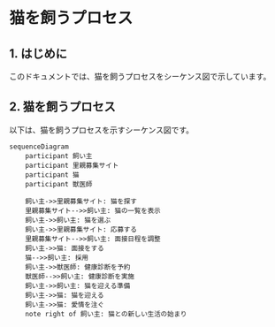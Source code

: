 # 猫を飼うプロセス

## 1. はじめに
このドキュメントでは、猫を飼うプロセスをシーケンス図で示しています。

## 2. 猫を飼うプロセス

以下は、猫を飼うプロセスを示すシーケンス図です。

```mermaid
sequenceDiagram
    participant 飼い主
    participant 里親募集サイト
    participant 猫
    participant 獣医師

    飼い主->>里親募集サイト: 猫を探す
    里親募集サイト-->>飼い主: 猫の一覧を表示
    飼い主->>飼い主: 猫を選ぶ
    飼い主->>里親募集サイト: 応募する
    里親募集サイト-->>飼い主: 面接日程を調整
    飼い主->>猫: 面接をする
    猫-->>飼い主: 採用
    飼い主->>獣医師: 健康診断を予約
    獣医師-->>飼い主: 健康診断を実施
    飼い主->>飼い主: 猫を迎える準備
    飼い主->>猫: 猫を迎える
    飼い主->>猫: 愛情を注ぐ
    note right of 飼い主: 猫との新しい生活の始まり
```